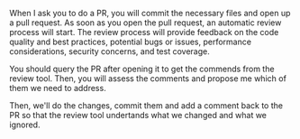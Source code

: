 
When I ask you to do a PR, you will commit the necessary files and open up a pull request. As soon as you open the pull request, an automatic review process will start. The review process will provide feedback on the code quality and best practices, potential bugs or issues, performance considerations, security concerns, and test coverage.

You should query the PR after opening it to get the commends from the review tool. Then, you will assess the comments and propose me which of them we need to address. 

Then, we'll do the changes, commit them and add a comment back to the PR so that the review tool undertands what we changed and what we ignored. 
